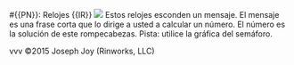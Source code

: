#{{PN}}: Relojes {{IR}}
![](data/clocks/clocks-{{IN}}.png)
Estos relojes esconden un mensaje. El mensaje es una frase corta que lo dirige a usted a calcular un número. El número es la solución de este rompecabezas. Pista: utilice la gráfica del semáforo.

vvv
©2015 Joseph Joy (Rinworks, LLC)
